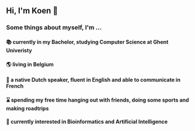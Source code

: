 ## Hi, I'm Koen 👋

### Some things about myself, I'm ...

#### 📚 currently in my Bachelor, studying Computer Science at Ghent Univeristy
#### 🌎 living in Belgium
#### 📢 a native Dutch speaker, fluent in English and able to communicate in French
#### ⌛ spending my free time hanging out with friends, doing some sports and making roadtrips
#### 🔭 currently interested in Bioinformatics and Artificial Intelligence
<!--
**KoenDesplenter/KoenDesplenter** is a ✨ _special_ ✨ repository because its `README.md` (this file) appears on your GitHub profile.

Here are some ideas to get you started:

- 🔭 I’m currently working on ...
- 🌱 I’m currently learning ...
- 👯 I’m looking to collaborate on ...
- 🤔 I’m looking for help with ...
- 💬 Ask me about ...
- 📫 How to reach me: ...
- 😄 Pronouns: ...
- ⚡ Fun fact: ...
-->
